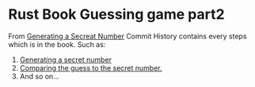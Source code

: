 <h1>Rust Book Guessing game part2</h2>

<p>From <a href="https://doc.rust-lang.org/stable/book/ch02-00-guessing-game-tutorial.html#generating-a-secret-number">Generating a Secreat Number</a>
Commit History contains every steps which is in the book. 
Such as:
<ol>
  <li>
  <a href="https://doc.rust-lang.org/stable/book/ch02-00-guessing-game-tutorial.html#generating-a-secret-number">Generating a secret number</a>
  </li>
  <li>
  <a href="https://doc.rust-lang.org/stable/book/ch02-00-guessing-game-tutorial.html#comparing-the-guess-to-the-secret-number">Comparing the guess to the secret number.</a>
  </li>
  <li>
    And so on...
  </li>
</ol>
</p>

